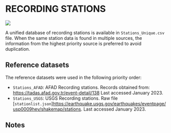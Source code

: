 # RECORDING STATIONS

![](recording_stations.png)

A unified database of recording stations is available in `Stations_Unique.csv` file.
When the same station data is found in multiple sources, the information from the highest priority source is preferred to avoid duplication.


## Reference datasets

The reference datasets were used in the following priority order:
- `Stations_AFAD`: AFAD Recording stations. Records obtained from: https://tadas.afad.gov.tr/event-detail/138 Last accessed January 2023.
- `Stations_USGS`: USGS Recording stations. Raw file [`stationlist.json`]https://earthquake.usgs.gov/earthquakes/eventpage/usp0009hev/shakemap/stations. Last accessed January 2023.

## Notes
